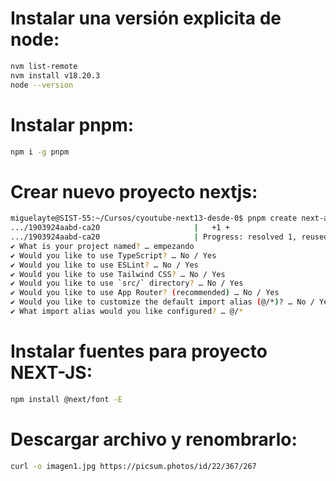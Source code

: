 # Instalar una versión explicita de node:
```bash
nvm list-remote
nvm install v18.20.3
node --version
```

# Instalar pnpm:
```bash
npm i -g pnpm
```

# Crear nuevo proyecto nextjs:
```bash
miguelayte@SIST-55:~/Cursos/cyoutube-next13-desde-0$ pnpm create next-app
.../1903924aabd-ca20                     |   +1 +
.../1903924aabd-ca20                     | Progress: resolved 1, reused 0, downloaded 1, added 1, done
✔ What is your project named? … empezando
✔ Would you like to use TypeScript? … No / Yes
✔ Would you like to use ESLint? … No / Yes
✔ Would you like to use Tailwind CSS? … No / Yes
✔ Would you like to use `src/` directory? … No / Yes
✔ Would you like to use App Router? (recommended) … No / Yes
✔ Would you like to customize the default import alias (@/*)? … No / Yes
✔ What import alias would you like configured? … @/*
```

# Instalar fuentes para proyecto NEXT-JS:
```bash
npm install @next/font -E
```

# Descargar archivo y renombrarlo:
```bash
curl -o imagen1.jpg https://picsum.photos/id/22/367/267
```

